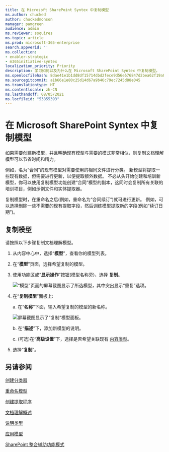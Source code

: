```yaml
---
title: 在 Microsoft SharePoint Syntex 中复制模型
ms.author: chucked
author: chuckedmonson
manager: pamgreen
audience: admin
ms.reviewer: ssquires
ms.topic: article
ms.prod: microsoft-365-enterprise
search.appverid: ''
ms.collection:
- enabler-strategic
- m365initiative-syntex
localization_priority: Priority
description: 学习如何以及为什么在 Microsoft SharePoint Syntex 中复制模型。
ms.openlocfilehash: 8dae41e1b1dd8df15714dbd2fece9d56e576847d2bea62f19a8febca54057074
ms.sourcegitcommit: a1b66e1e80c25d14d67a9b46c79ec7245d88e045
ms.translationtype: HT
ms.contentlocale: zh-CN
ms.lasthandoff: 08/05/2021
ms.locfileid: "53855393"
---
```

# <a name="duplicate-a-model-in-microsoft-sharepoint-syntex"></a>在 Microsoft SharePoint Syntex 中复制模型

如果需要创建新模型，并且明确现有模型与需要的模式非常相似，则复制文档理解模型可以节省时间和精力。

例如，名为“合同”的现有模型对需要使用的相同文件进行分类。 新模型将提取一些现有数据，但需要进行更新，以便提取额外数据。 不必从头开始创建和培训新模型，你可以使用复制模型功能创建“合同”模型的副本，这同时会复制所有关联的培训项目，例如示例文件和实体提取器。

复制模型时，在重命名之后(例如，重命名为“合同续订”)就可进行更新。 例如，可以选择删除一些不需要的现有提取字段，然后训练模型提取新的字段(例如“续订日期”)。

## <a name="duplicate-a-model"></a>复制模型

请按照以下步骤复制文档理解模型。

1. 从内容中心中，选择“**模型**”，查看你的模型列表。

2. 在“**模型**”页面，选择希望复制的模型。

3. 使用功能区或“**显示操作**”按钮(模型名称旁)，选择 **复制**。</br>

    ![“模型”页面的屏幕截图显示了所选模型，其中突出显示“重复”选项。](../media/content-understanding/select-model-duplicate-both.png) </br>

4. 在“**复制模型**”面板上:

   a. 在“**名称**”下面，输入希望复制的模型的新名称。</br>

    ![屏幕截图显示了“复制”模型面板。](../media/content-understanding/duplicate-model-panel.png) </br>

   b. 在“**描述**”下，添加新模型的说明。

   c. (可选)在“**高级设置**”下，选择是否希望关联现有 [内容类型](/sharepoint/governance/content-type-and-workflow-planning#content-type-overview)。

5. 选择“**复制**”。

## <a name="see-also"></a>另请参阅
[创建分类器](create-a-classifier.md)

[重命名模型](rename-a-model.md)

[创建提取程序](create-an-extractor.md)

[文档理解概述](document-understanding-overview.md)

[说明类型](explanation-types-overview.md)

[应用模型](apply-a-model.md) 

[SharePoint 整合辅助功能模式](accessibility-mode.md)